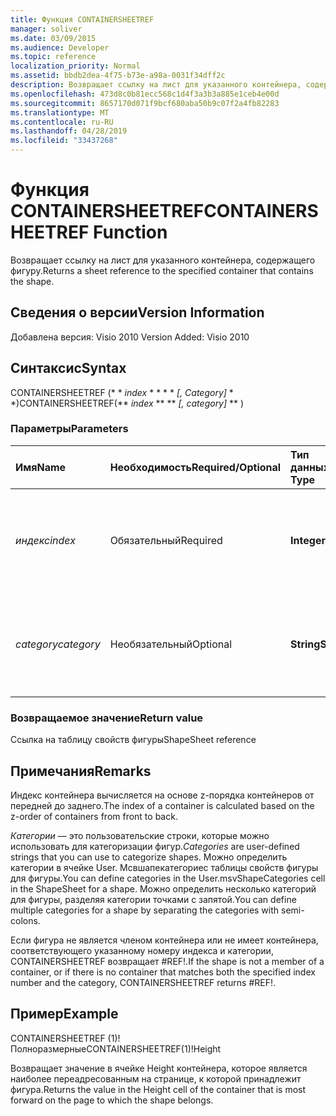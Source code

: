 ```yaml
---
title: Функция CONTAINERSHEETREF
manager: soliver
ms.date: 03/09/2015
ms.audience: Developer
ms.topic: reference
localization_priority: Normal
ms.assetid: bbdb2dea-4f75-b73e-a98a-0031f34dff2c
description: Возвращает ссылку на лист для указанного контейнера, содержащего фигуру.
ms.openlocfilehash: 473d8c0b81ecc568c1d4f3a3b3a885e1ceb4e00d
ms.sourcegitcommit: 8657170d071f9bcf680aba50b9c07f2a4fb82283
ms.translationtype: MT
ms.contentlocale: ru-RU
ms.lasthandoff: 04/28/2019
ms.locfileid: "33437268"
---
```

# <a name="containersheetref-function"></a><span data-ttu-id="94384-103">Функция CONTAINERSHEETREF</span><span class="sxs-lookup"><span data-stu-id="94384-103">CONTAINERSHEETREF Function</span></span>

<span data-ttu-id="94384-104">Возвращает ссылку на лист для указанного контейнера, содержащего фигуру.</span><span class="sxs-lookup"><span data-stu-id="94384-104">Returns a sheet reference to the specified container that contains the shape.</span></span>
  
## <a name="version-information"></a><span data-ttu-id="94384-105">Сведения о версии</span><span class="sxs-lookup"><span data-stu-id="94384-105">Version Information</span></span>

<span data-ttu-id="94384-106">Добавлена версия: Visio 2010
</span><span class="sxs-lookup"><span data-stu-id="94384-106">Version Added: Visio 2010</span></span> 
  
## <a name="syntax"></a><span data-ttu-id="94384-107">Синтаксис</span><span class="sxs-lookup"><span data-stu-id="94384-107">Syntax</span></span>

<span data-ttu-id="94384-108">CONTAINERSHEETREF (\* \* *index* \* \* \* \* *[, Category]* \* \*)</span><span class="sxs-lookup"><span data-stu-id="94384-108">CONTAINERSHEETREF(\*\* *index* \*\* \*\* *[, category]* \*\* )</span></span> 
  
### <a name="parameters"></a><span data-ttu-id="94384-109">Параметры</span><span class="sxs-lookup"><span data-stu-id="94384-109">Parameters</span></span>

|<span data-ttu-id="94384-110">**Имя**</span><span class="sxs-lookup"><span data-stu-id="94384-110">**Name**</span></span>|<span data-ttu-id="94384-111">**Необходимость**</span><span class="sxs-lookup"><span data-stu-id="94384-111">**Required/Optional**</span></span>|<span data-ttu-id="94384-112">**Тип данных**</span><span class="sxs-lookup"><span data-stu-id="94384-112">**Data Type**</span></span>|<span data-ttu-id="94384-113">**Описание**</span><span class="sxs-lookup"><span data-stu-id="94384-113">**Description**</span></span>|
|:-----|:-----|:-----|:-----|
| <span data-ttu-id="94384-114">_индекс_</span><span class="sxs-lookup"><span data-stu-id="94384-114">_index_</span></span> <br/> |<span data-ttu-id="94384-115">Обязательный</span><span class="sxs-lookup"><span data-stu-id="94384-115">Required</span></span>  <br/> |<span data-ttu-id="94384-116">**Integer**</span><span class="sxs-lookup"><span data-stu-id="94384-116">**Integer**</span></span> <br/> |<span data-ttu-id="94384-117">Индекс контейнера, основанный на 1.</span><span class="sxs-lookup"><span data-stu-id="94384-117">The 1-based index of the container.</span></span> <span data-ttu-id="94384-118">Дополнительные сведения см.</span><span class="sxs-lookup"><span data-stu-id="94384-118">See Remarks for more information.</span></span>  <br/> |
| <span data-ttu-id="94384-119">_category_</span><span class="sxs-lookup"><span data-stu-id="94384-119">_category_</span></span> <br/> |<span data-ttu-id="94384-120">Необязательный</span><span class="sxs-lookup"><span data-stu-id="94384-120">Optional</span></span>  <br/> |<span data-ttu-id="94384-121">**String**</span><span class="sxs-lookup"><span data-stu-id="94384-121">**String**</span></span> <br/> |<span data-ttu-id="94384-122">Категория контейнера.</span><span class="sxs-lookup"><span data-stu-id="94384-122">The category of the container.</span></span> <span data-ttu-id="94384-123">Дополнительные сведения см.</span><span class="sxs-lookup"><span data-stu-id="94384-123">See Remarks for more information.</span></span>  <br/> |
   
### <a name="return-value"></a><span data-ttu-id="94384-124">Возвращаемое значение</span><span class="sxs-lookup"><span data-stu-id="94384-124">Return value</span></span>

<span data-ttu-id="94384-125">Ссылка на таблицу свойств фигуры</span><span class="sxs-lookup"><span data-stu-id="94384-125">ShapeSheet reference</span></span>
  
## <a name="remarks"></a><span data-ttu-id="94384-126">Примечания</span><span class="sxs-lookup"><span data-stu-id="94384-126">Remarks</span></span>

<span data-ttu-id="94384-127">Индекс контейнера вычисляется на основе z-порядка контейнеров от передней до заднего.</span><span class="sxs-lookup"><span data-stu-id="94384-127">The index of a container is calculated based on the z-order of containers from front to back.</span></span>
  
 <span data-ttu-id="94384-128">*Категории* — это пользовательские строки, которые можно использовать для категоризации фигур.</span><span class="sxs-lookup"><span data-stu-id="94384-128">*Categories*  are user-defined strings that you can use to categorize shapes.</span></span> <span data-ttu-id="94384-129">Можно определить категории в ячейке User. Мсвшапекатегориес таблицы свойств фигуры для фигуры.</span><span class="sxs-lookup"><span data-stu-id="94384-129">You can define categories in the User.msvShapeCategories cell in the ShapeSheet for a shape.</span></span> <span data-ttu-id="94384-130">Можно определить несколько категорий для фигуры, разделяя категории точками с запятой.</span><span class="sxs-lookup"><span data-stu-id="94384-130">You can define multiple categories for a shape by separating the categories with semi-colons.</span></span> 
  
<span data-ttu-id="94384-131">Если фигура не является членом контейнера или не имеет контейнера, соответствующего указанному номеру индекса и категории, CONTAINERSHEETREF возвращает #REF!.</span><span class="sxs-lookup"><span data-stu-id="94384-131">If the shape is not a member of a container, or if there is no container that matches both the specified index number and the category, CONTAINERSHEETREF returns #REF!.</span></span>
  
## <a name="example"></a><span data-ttu-id="94384-132">Пример</span><span class="sxs-lookup"><span data-stu-id="94384-132">Example</span></span>

<span data-ttu-id="94384-133">CONTAINERSHEETREF (1)! Полноразмерные</span><span class="sxs-lookup"><span data-stu-id="94384-133">CONTAINERSHEETREF(1)!Height</span></span> 
  
<span data-ttu-id="94384-134">Возвращает значение в ячейке Height контейнера, которое является наиболее переадресованным на странице, к которой принадлежит фигура.</span><span class="sxs-lookup"><span data-stu-id="94384-134">Returns the value in the Height cell of the container that is most forward on the page to which the shape belongs.</span></span> 
  

